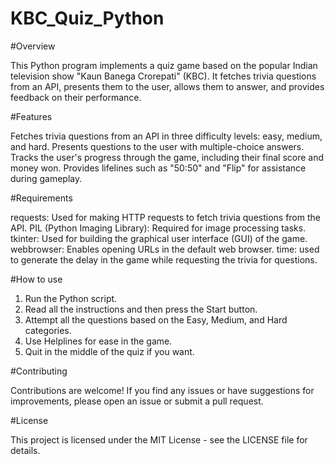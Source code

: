 # KBC_Quiz_Python

#Overview

This Python program implements a quiz game based on the popular Indian television show "Kaun Banega Crorepati" (KBC). It fetches trivia questions from an API, presents them to the user, allows them to answer, and provides feedback on their performance.

#Features

Fetches trivia questions from an API in three difficulty levels: easy, medium, and hard.
Presents questions to the user with multiple-choice answers.
Tracks the user's progress through the game, including their final score and money won.
Provides lifelines such as "50:50" and "Flip" for assistance during gameplay.

#Requirements

requests: Used for making HTTP requests to fetch trivia questions from the API.
PIL (Python Imaging Library): Required for image processing tasks.
tkinter: Used for building the graphical user interface (GUI) of the game.
webbrowser: Enables opening URLs in the default web browser.
time: used to generate the delay in the game while requesting the trivia for questions.

#How to use

1. Run the Python script.
2. Read all the instructions and then press the Start button.
3. Attempt all the questions based on the Easy, Medium, and Hard categories.
4. Use Helplines for ease in the game.
5. Quit in the middle of the quiz if you want.

#Contributing

Contributions are welcome! If you find any issues or have suggestions for improvements, please open an issue or submit a pull request.

#License

This project is licensed under the MIT License - see the LICENSE file for details.
